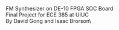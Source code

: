 FM Synthesizer on DE-10 FPGA SOC Board\
Final Project for ECE 385 at UIUC\
By David Gong and Isaac Brorson\
